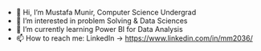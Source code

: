 - 👋 Hi, I’m Mustafa Munir, Computer Science Undergrad
- 👀 I’m interested in problem Solving & Data Sciences
- 🌱 I’m currently learning Power BI for Data Analysis
- 📫 How to reach me: LinkedIn -> https://www.linkedin.com/in/mm2036/
<!--- - 💞️ I’m looking to collaborate on ...--->
 

<!---
MustafaMunir123/MustafaMunir123 is a ✨ special ✨ repository because its `README.md` (this file) appears on your GitHub profile.
You can click the Preview link to take a look at your changes.
--->

